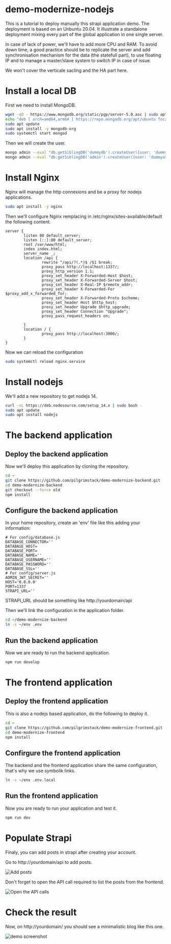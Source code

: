 # demo-modernize-nodejs

This is a tutorial to deploy manually this strapi application demo. The deployment is based on an Unbuntu 20.04. It illustrate a standalone deployment mixing every part of the global application in one single server. 

In case of lack of power, we'll have to add more CPU and RAM. To avoid down time, a good practice should be to replicate the server and add synchronisation mechanism for the data (the statefull part), to use floating IP and to manage a master/slave system to switch IP in case of issue.

We won't cover the verticale sacling and the HA part here.

# Install a local DB

First we need to install MongoDB.

```bash
wget -qO - https://www.mongodb.org/static/pgp/server-5.0.asc | sudo apt-key add -
echo "deb [ arch=amd64,arm64 ] https://repo.mongodb.org/apt/ubuntu focal/mongodb-org/5.0 multiverse" | sudo tee /etc/apt/sources.list.d/mongodb-org-5.0.list
sudo apt update
sudo apt install -y mongodb-org
sudo systemctl start mongod
```

Then we will create the user.

```bash
mongo admin --eval "db.getSiblingDB('dummydb').createUser({user: 'dummyuser', pwd: 'dummysecret', roles: ['readWrite']})"
mongo admin --eval "db.getSiblingDB('admin').createUser({user: 'dummyuser', pwd: 'dummysecret', roles: ['readWrite']})"
```

# Install Nginx

Nginx will manage the http connexions and be a proxy for nodejs applications.

```bash
sudo apt install -y nginx
```

Then we'll configure Nginx remplacing in /etc/nginx/sites-available/default the following content.

```
server {
        listen 80 default_server;
        listen [::]:80 default_server;
        root /var/www/html;
        index index.html;
        server_name _;
        location /api {
                rewrite ^/api/?(.*)$ /$1 break;
                proxy_pass http://localhost:1337/;
                proxy_http_version 1.1;
                proxy_set_header X-Forwarded-Host $host;
                proxy_set_header X-Forwarded-Server $host;
                proxy_set_header X-Real-IP $remote_addr;
                proxy_set_header X-Forwarded-For $proxy_add_x_forwarded_for;
                proxy_set_header X-Forwarded-Proto $scheme;
                proxy_set_header Host $http_host;
                proxy_set_header Upgrade $http_upgrade;
                proxy_set_header Connection "Upgrade";
                proxy_pass_request_headers on;

        }
        location / {
                proxy_pass http://localhost:3000/;
        }
}
```

Now we can reload the configuration

```bash
sudo systemctl reload nginx.service
```

# Install nodejs

We'll add a new repository to get nodejs 14.

```bash
curl -sL https://deb.nodesource.com/setup_14.x | sudo bash -
sudo apt update
sudo apt install nodejs
```

# The backend application

## Deploy the backend application

Now we'll deploy this application by cloning the repository.

```bash
cd ~
git clone https://github.com/pilgrimstack/demo-modernize-backend.git
cd demo-modernize-backend
git checkout --force old
npm install
```

## Configure the backend application

In your home repository, create an 'env' file like this adding your information:

```
# For config/database.js
DATABASE_CONNECTOR=''
DATABASE_HOST=
DATABASE_PORT=
DATABASE_NAME=''
DATABASE_USERNAME=''
DATABASE_PASSWORD=''
DATABASE_SSL=''
# For config/server.js
ADMIN_JWT_SECRET=''
HOST='0.0.0.0'
PORT=1337
STRAPI_URL=''
```

STRAPI_URL should be something like http://yourdomain/api

Then we'll link the configuration in the application folder.

```bash
cd ~/demo-modernize-backend
ln -s ~/env .env
```
## Run the backend application

Now we are ready to run the backend application.

```bash
npm run develop
```

# The frontend application

## Deploy the frontend application

This is also a nodejs based application, do the following to deploy it.

```bash
cd ~
git clone https://github.com/pilgrimstack/demo-modernize-frontend.git
cd demo-modernize-frontend
npm install
```

## Confirgure the frontend application

The backend and the frontend application share the same configuration, that's why we use symbolik links.

```bash
ln -s ~/env .env.local
```

## Run the frontend application

Now you are ready to run your application and test it.

```bash
npm run dev
```

# Populate Strapi

Finaly, you can add posts in strapi after creating your account.

Go to http://yourdomain/api to add posts.

![Add posts](public/add_posts.png)

Don't forget to open the API call required to list the posts from the frontend.

![Open the API calls](public/open_api.png)

# Check the result

Now, on http://yourdomain/ you should see a minimalistic blog like this one.

![demo screenshot](public/demo_screenshot.png)
